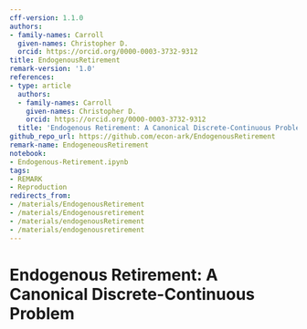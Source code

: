 ```yaml
---
cff-version: 1.1.0
authors:
- family-names: Carroll
  given-names: Christopher D.
  orcid: https://orcid.org/0000-0003-3732-9312
title: EndogenousRetirement
remark-version: '1.0'
references:
- type: article
  authors:
  - family-names: Carroll
    given-names: Christopher D.
    orcid: https://orcid.org/0000-0003-3732-9312
  title: 'Endogenous Retirement: A Canonical Discrete-Continuous Problem'
github_repo_url: https://github.com/econ-ark/EndogenousRetirement
remark-name: EndogeneousRetirement
notebook:
- Endogenous-Retirement.ipynb
tags:
- REMARK
- Reproduction
redirects_from:
- /materials/EndogenousRetirement
- /materials/Endogenousretirement
- /materials/endogenousRetirement
- /materials/endogenousretirement
---
```


# Endogenous Retirement: A Canonical Discrete-Continuous Problem

